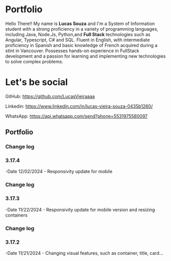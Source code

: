 # Portfolio
Hello There!! My name is <b>Lucas Souza</b> and I'm a System of Information student with a strong proficiency
          in a variety of programming languages, including Java, Node.Js, Python,and <b>Full Stack</b> technologies such as
          Angular, Typescript, C# and SQL. Fluent in English, with intermediate proficiency in Spanish and basic knowledge of French acquired during a stint in Vancouver. Possesses hands-on experience in FullStack development and a passion for learning and
          implementing new technologies to solve complex problems.

# Let's be social
GitHub:   https://github.com/LucasVieiraaaa

Linkedin: https://www.linkedin.com/in/lucas-vieira-souza-0435b1260/

WhatsApp: https://api.whatsapp.com/send?phone=5531975580097


## Portfolio
### Change log

<h3>3.17.4</h3>
<p>-Date 12/02/2024 - Responsivity update for mobile</p>

### Change log

<h3>3.17.3</h3>
<p>-Date 11/22/2024 - Responsivity update for mobile version and resizing containers</p>

### Change log

<h3>3.17.2</h3>
<p>-Date 11/21/2024 - Changing visual features, such as container, title, card...</p>